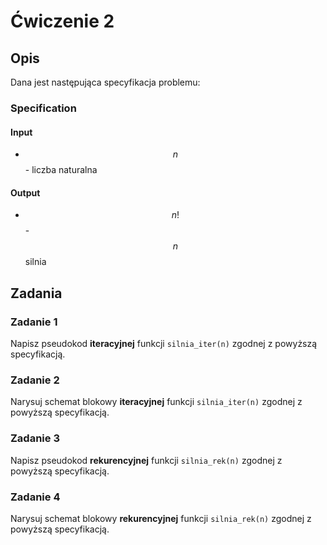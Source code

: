 # Ćwiczenie 2

## Opis

Dana jest następująca specyfikacja problemu:

### Specification

#### Input

* $$n$$ - liczba naturalna

#### Output

* $$n!$$ - $$n$$ silnia

## Zadania

### Zadanie 1

Napisz pseudokod **iteracyjnej** funkcji `silnia_iter(n)` zgodnej z powyższą specyfikacją.

### Zadanie 2

Narysuj schemat blokowy **iteracyjnej** funkcji `silnia_iter(n)` zgodnej z powyższą specyfikacją.

### Zadanie 3

Napisz pseudokod **rekurencyjnej** funkcji `silnia_rek(n)` zgodnej z powyższą specyfikacją.

### Zadanie 4

Narysuj schemat blokowy **rekurencyjnej** funkcji `silnia_rek(n)` zgodnej z powyższą specyfikacją.
